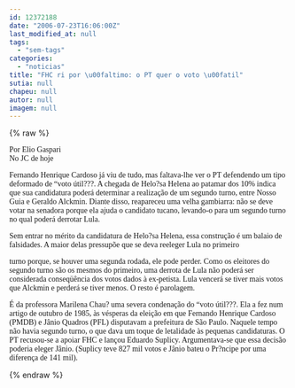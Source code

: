```yaml
---
id: 12372188
date: "2006-07-23T16:06:00Z"
last_modified_at: null
tags:
  - "sem-tags"
categories:
  - "noticias"
title: "FHC ri por \u00faltimo: o PT quer o voto \u00fatil"
sutia: null
chapeu: null
autor: null
imagem: null
---
```

{% raw %}
<p><P><FONT face=Verdana>Por Elio Gaspari<BR>No JC de hoje</FONT></P></p>
<p><P><FONT face=Verdana>Fernando Henrique Cardoso já viu de tudo, mas faltava-lhe ver o PT defendendo um tipo deformado de “voto útil???. A chegada de Helo?sa Helena ao patamar dos 10% indica que sua candidatura poderá determinar a realização de um segundo turno, entre Nosso Guia e Geraldo Alckmin. Diante disso, reapareceu uma velha gambiarra: não se deve votar na senadora porque ela ajuda o candidato tucano, levando-o para um segundo turno no qual poderá derrotar Lula.</FONT></P><FONT face=Verdana></p>
<p><P>Sem entrar no mérito da candidatura de Helo?sa Helena, essa construção é um balaio de falsidades. A maior delas pressupõe que se deva reeleger Lula no primeiro</p>
<p> turno porque, se houver uma segunda rodada, ele pode perder. Como os eleitores do segundo turno são os mesmos do primeiro, uma derrota de Lula não poderá ser considerada conseqüência dos votos dados à ex-petista. Lula vencerá se tiver mais votos que Alckmin e perderá se tiver menos. O resto é parolagem.</P></p>
<p><P>É da professora Marilena Chau? uma severa condenação do “voto útil???. Ela a fez num artigo de outubro de 1985, às vésperas da eleição em que Fernando Henrique Cardoso (PMDB) e Jânio Quadros (PFL) disputavam a prefeitura de São Paulo. Naquele tempo não havia segundo turno, o que dava um toque de letalidade às pequenas candidaturas. O PT recusou-se a apoiar FHC e lançou Eduardo Suplicy. Argumentava-se que essa decisão poderia eleger Jânio. (Suplicy teve 827 mil votos e Jânio bateu o Pr?ncipe por uma diferença de 141 mil).</P></FONT> </p>
{% endraw %}